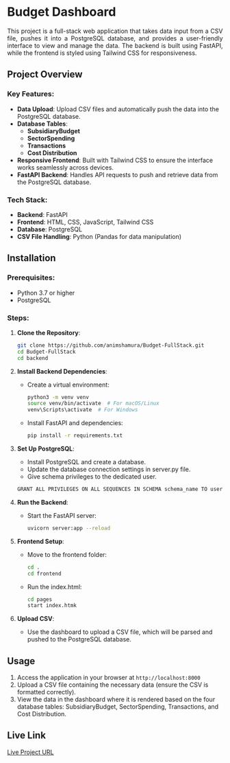 

# Budget Dashboard

<div align="justify">
This project is a full-stack web application that takes data input from a CSV file, pushes it into a PostgreSQL database, and provides a user-friendly interface to view and manage the data. The backend is built using FastAPI, while the frontend is styled using Tailwind CSS for responsiveness.
</div>

## Project Overview

### Key Features:
- **Data Upload**: Upload CSV files and automatically push the data into the PostgreSQL database.
- **Database Tables**: 
  - **SubsidiaryBudget**
  - **SectorSpending**
  - **Transactions**
  - **Cost Distribution**
- **Responsive Frontend**: Built with Tailwind CSS to ensure the interface works seamlessly across devices.
- **FastAPI Backend**: Handles API requests to push and retrieve data from the PostgreSQL database.

### Tech Stack:
- **Backend**: FastAPI
- **Frontend**: HTML, CSS, JavaScript, Tailwind CSS
- **Database**: PostgreSQL
- **CSV File Handling**: Python (Pandas for data manipulation)

## Installation

### Prerequisites:
- Python 3.7 or higher
- PostgreSQL


### Steps:

1. **Clone the Repository**:
   ```bash
   git clone https://github.com/animshamura/Budget-FullStack.git
   cd Budget-FullStack
   cd backend
   ```

2. **Install Backend Dependencies**:
   - Create a virtual environment:
     ```bash
     python3 -m venv venv
     source venv/bin/activate  # For macOS/Linux
     venv\Scripts\activate  # For Windows
     ```
   - Install FastAPI and dependencies:
     ```bash
     pip install -r requirements.txt
     ```

3. **Set Up PostgreSQL**:
   - Install PostgreSQL and create a database.
   - Update the database connection settings in server.py file. 
   - Give schema privileges to the dedicated user.
    ```bash
    GRANT ALL PRIVILEGES ON ALL SEQUENCES IN SCHEMA schema_name TO username;
    ```
4. **Run the Backend**:
   - Start the FastAPI server:
     ```bash
     uvicorn server:app --reload
     ```

5. **Frontend Setup**:
   - Move to the frontend folder:
     ```bash
     cd .
     cd frontend
     ```
   - Run the index.html:
     ```bash
     cd pages
     start index.htmk
     ```

6. **Upload CSV**: 
   - Use the dashboard to upload a CSV file, which will be parsed and pushed to the PostgreSQL database.

## Usage

1. Access the application in your browser at `http://localhost:8000` 
2. Upload a CSV file containing the necessary data (ensure the CSV is formatted correctly).
3. View the data in the dashboard where it is rendered based on the four database tables: SubsidiaryBudget, SectorSpending, Transactions, and Cost Distribution.

## Live Link

[Live Project URL](https://shamura-dashboard.netlify.app)


